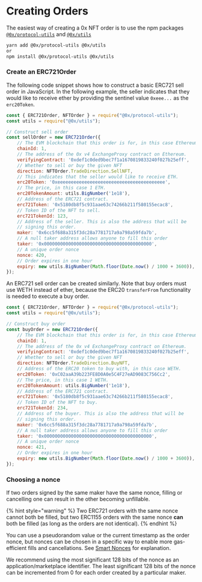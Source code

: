 # Creating Orders

The easiest way of creating a 0x NFT order is to use the npm packages [`@0x/protocol-utils`](https://www.npmjs.com/package/@0x/protocol-utils) and [`@0x/utils`](https://www.npmjs.com/package/@0x/utils)

```bash
yarn add @0x/protocol-utils @0x/utils
or
npm install @0x/protocol-utils @0x/utils
```

### Create an ERC721Order

The following code snippet shows how to construct a basic ERC721 sell order in JavaScript. In the following example, the seller indicates that they would like to receive ether by providing the sentinel value `0xeee...` as the `erc20Token`.&#x20;

```javascript
const { ERC721Order, NFTOrder } = require("@0x/protocol-utils");
const utils = require("@0x/utils");

// Construct sell order
const sellOrder = new ERC721Order({
    // The EVM blockchain that this order is for, in this case Ethereum mainnet.
    chainId: 1, 
    // The address of the 0x v4 ExchangeProxy contract on Ethereum. 
    verifyingContract: '0xdef1c0ded9bec7f1a1670819833240f027b25eff', 
    // Whether to sell or buy the given NFT
    direction: NFTOrder.TradeDirection.SellNFT,
    // This indicates that the seller would like to receive ETH.
    erc20Token: '0xeeeeeeeeeeeeeeeeeeeeeeeeeeeeeeeeeeeeeeee',
    // The price, in this case 1 ETH. 
    erc20TokenAmount: utils.BigNumber('1e18'),
    // Address of the ERC721 contract. 
    erc721Token: '0x5180db8f5c931aae63c74266b211f580155ecac8',
    // Token ID of the NFT to sell. 
    erc721TokenId: 123,
    // Address of the seller. This is also the address that will be 
    // signing this order.
    maker: '0x6cc5f688a315f3dc28a7781717a9a798a59fda7b',
    // A null taker address allows anyone to fill this order
    taker: '0x0000000000000000000000000000000000000000',
    // A unique order nonce
    nonce: 420,
    // Order expires in one hour
    expiry: new utils.BigNumber(Math.floor(Date.now() / 1000 + 3600)),
});
```

An ERC721 sell order can be created similarly. Note that buy orders must use WETH instead of ether, because the ERC20 `transferFrom` functionality is needed to execute a buy order.&#x20;

```javascript
const { ERC721Order, NFTOrder } = require("@0x/protocol-utils");
const utils = require("@0x/utils");

// Construct buy order
const buyOrder = new ERC721Order({
    // The EVM blockchain that this order is for, in this case Ethereum mainnet.
    chainId: 1, 
    // The address of the 0x v4 ExchangeProxy contract on Ethereum. 
    verifyingContract: '0xdef1c0ded9bec7f1a1670819833240f027b25eff', 
    // Whether to sell or buy the given NFT
    direction: NFTOrder.TradeDirection.BuyNFT,
    // Address of the ERC20 token to buy with, in this case WETH. 
    erc20Token: '0xC02aaA39b223FE8D0A0e5C4F27eAD9083C756Cc2',
    // The price, in this case 1 WETH. 
    erc20TokenAmount: utils.BigNumber('1e18'),
    // Address of the ERC721 contract. 
    erc721Token: '0x5180db8f5c931aae63c74266b211f580155ecac8',
    // Token ID of the NFT to buy. 
    erc721TokenId: 234,
    // Address of the buyer. This is also the address that will be 
    // signing this order.
    maker: '0x6cc5f688a315f3dc28a7781717a9a798a59fda7b',
    // A null taker address allows anyone to fill this order
    taker: '0x0000000000000000000000000000000000000000',
    // A unique order nonce
    nonce: 421,
    // Order expires in one hour
    expiry: new utils.BigNumber(Math.floor(Date.now() / 1000 + 3600)),
});
```

### Choosing a nonce

If two orders signed by the same maker have the same nonce, filling or cancelling one can result in the other becoming unfillable.&#x20;

{% hint style="warning" %}
Two ERC721 orders with the same nonce cannot both be filled, but two ERC1155 orders with the same nonce **can** both be filled (as long as the orders are not identical).&#x20;
{% endhint %}

You can use a pseudorandom value or the current timestamp as the order nonce, but nonces can be chosen in a specific way to enable more gas-efficient fills and cancellations. See [Smart Nonces](../../../protocol/docs/exchange-proxy/features/erc721orders.md#smart-nonces) for explanation.

We recommend using the most significant 128 bits of the nonce as an application/marketplace identifier. The least significant 128 bits of the nonce can be incremented from 0 for each order created by a particular maker.&#x20;
